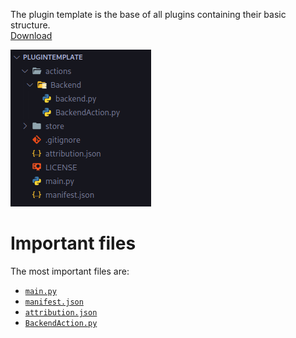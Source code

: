 The plugin template is the base of all plugins containing their basic structure.  
[Download](https://github.com/Core447/PluginTemplate)

![PluginTemplateFiles](../../assets/PluginTemplateFiles.png)

# Important files
The most important files are:

- [`main.py`](main_py.md)
- [`manifest.json`](manifest_json.md)
- [`attribution.json`](attribution_json.md)
- [`BackendAction.py`](BackendAction_py.md)